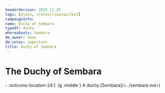 ```yaml
---
headerVersion: 2023.11.25
tags: [place, status/cleanup/text]
campaignInfo:
name: Duchy of Sembara
typeOf: duchy
whereabouts: Sembara
dm_owner: none
dm_notes: important
title: Duchy of Sembara
---
```

# The Duchy of Sembara
<div class="grid cards ext-narrow-margin ext-one-column" markdown>
-    :octicons-location-24:{ .lg .middle } A duchy [Sembara](<../sembara.md>)  
</div>





